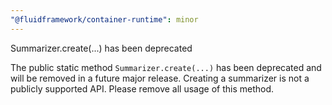 ```yaml
---
"@fluidframework/container-runtime": minor
---
```


Summarizer.create(...) has been deprecated

The public static method `Summarizer.create(...)` has been deprecated and will be removed in a future major release. Creating a summarizer is not a publicly supported API. Please remove all usage of this method.
